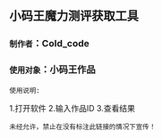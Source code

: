 ## 小码王魔力测评获取工具
### `制作者`：Cold_code
### `使用对象`：小码王作品
`使用说明:`

1.打开软件
2.输入作品ID
3.查看结果

`未经允许，禁止在没有标注此链接的情况下宣传！`
